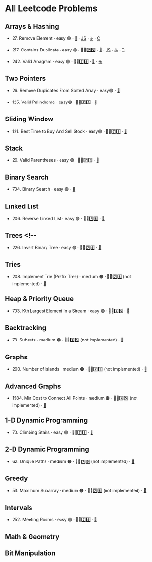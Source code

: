 # All Leetcode Problems

## Arrays & Hashing 

- 27\. Remove Element · easy 🟢 
· [🐍](https://github.com/flenhu/leetcode/blob/main/Python/easy/27_removeElement.ipynb)
· [JS](https://github.com/flenhu/leetcode)
· [☕️](https://github.com/flenhu/leetcode) 
· [C](https://github.com/flenhu/leetcode) 

- 217\. Contains Duplicate · easy 🟢 · 🧑‍🦯7️⃣5️⃣ 
· [🐍](https://github.com/flenhu/leetcode/blob/main/Python/easy/217_containsDuplicate.ipynb) 
· [JS](https://github.com/flenhu/leetcode) 
· [☕️](https://github.com/flenhu/leetcode) 
· [C](https://github.com/flenhu/leetcode)

- 242\. Valid Anagram · easy 🟢 · 🧑‍🦯7️⃣5️⃣ 
· [🐍](https://github.com/flenhu/leetcode/blob/main/Python/easy/242_validAnagram.ipynb) 
· [☕️](https://github.com/flenhu/leetcode/blob/main/Java/easy/242_validAnagram_java.ipynb)


## Two Pointers 

- 26\. Remove Duplicates From Sorted Array · easy🟢 
· [🐍](https://github.com/flenhu/leetcode/blob/main/Python/easy/26_removeDuplicatesFromSortedArray.ipynb)

- 125\. Valid Palindrome · easy🟢 · 🧑‍🦯7️⃣5️⃣ 
· [🐍](https://github.com/flenhu/leetcode/blob/main/Python/easy/125_validPalindrome.ipynb) 

## Sliding Window 

- 121\. Best Time to Buy And Sell Stock · easy🟢 · 🧑‍🦯7️⃣5️⃣ 
· [🐍](https://github.com/flenhu/leetcode/blob/main/Python/easy/121_BestTimetoBuyAndSellStock.ipynb)


## Stack 
- 20\. Valid Parentheses · easy 🟢  · 🧑‍🦯7️⃣5️⃣ 
· [🐍](https://github.com/flenhu/leetcode/blob/main/Python/easy/20_ValidParentheses.ipynb)

## Binary Search 
- 704\. Binary Search · easy 🟢
· [🐍](https://github.com/flenhu/leetcode/blob/main/Python/easy/704_BinarySearch.ipynb)

## Linked List 
- 206\. Reverse Linked List · easy 🟢 · 🧑‍🦯7️⃣5️⃣ 
· [🐍](https://github.com/flenhu/leetcode/blob/main/Python/easy/206_reverseLinkedList.ipynb)

## Trees <!-- 
- 226\. Invert Binary Tree · easy 🟢 · 🧑‍🦯7️⃣5️⃣ 
· [🐍](https://github.com/flenhu/leetcode/blob/main/Python/easy/226_InvertBinaryTree.ipynb)

## Tries 
- 208\. Implement Trie (Prefix Tree) · medium 🟠 · 🧑‍🦯7️⃣5️⃣ (not implemented)
· [🐍](https://github.com/flenhu/leetcode/blob/main/Python/medium/208_implementTrie_PrefixTree.ipynb)

## Heap & Priority Queue 
- 703\. Kth Largest Element In a Stream · easy 🟢 · 🧑‍🦯7️⃣5️⃣ 
· [🐍](https://github.com/flenhu/leetcode/blob/main/Python/easy/703_KthLargestElementinaStream.ipynb)

## Backtracking 
- 78\. Subsets · medium 🟠 · 🧑‍🦯7️⃣5️⃣ (not implemented)
· [🐍](https://github.com/flenhu/leetcode/blob/main/Python/medium/78_subsets.ipynb)

## Graphs 
- 200\. Number of Islands · medium 🟠 · 🧑‍🦯7️⃣5️⃣ (not implemented)
· [🐍](https://github.com/flenhu/leetcode/blob/main/Python/medium/200_numberOfIslands.ipynb)

## Advanced Graphs 
- 1584\. Min Cost to Connect All Points · medium 🟠 · 🧑‍🦯7️⃣5️⃣ (not implemented)
· [🐍](https://github.com/flenhu/leetcode/blob/main/Python/medium/1584_minCostToConnectAllPoints.ipynb)

## 1-D Dynamic Programming 
- 70\. Climbing Stairs · easy 🟢 · 🧑‍🦯7️⃣5️⃣ 
· [🐍](https://github.com/flenhu/leetcode/blob/main/Python/easy/70_ClimbingStairs.ipynb)

## 2-D Dynamic Programming 
- 62\. Unique Paths · medium 🟠 · 🧑‍🦯7️⃣5️⃣ (not implemented)
· [🐍](https://github.com/flenhu/leetcode/blob/main/Python/medium/62_uniquePaths.ipynb)

## Greedy 
- 53\. Maximum Subarray · medium 🟠 · 🧑‍🦯7️⃣5️⃣ (not implemented)
· [🐍](https://github.com/flenhu/leetcode/blob/main/Python/medium/53_maximumSubarray.ipynb)

## Intervals 
- 252\. Meeting Rooms · easy 🟢 · 🧑‍🦯7️⃣5️⃣ 
· [🐍](https://github.com/flenhu/leetcode/blob/main/Python/easy/252_MeetingRooms.ipynb)

## Math & Geometry 
## Bit Manipulation 